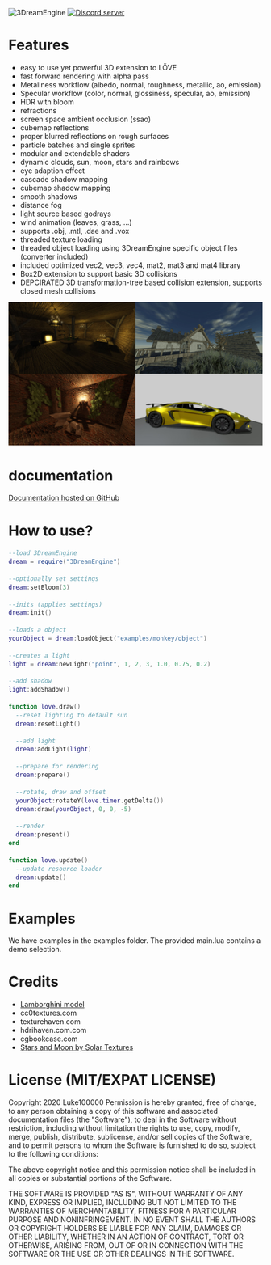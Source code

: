 ![3DreamEngine](https://owo.whats-th.is/9ceoazf.png)
<a href="https://discord.gg/hpmZxNQ"><img src="https://discordapp.com/api/guilds/561664262481641482/embed.png" alt="Discord server" /></a>

# Features
* easy to use yet powerful 3D extension to LÖVE
* fast forward rendering with alpha pass
* Metallness workflow (albedo, normal, roughness, metallic, ao, emission)
* Specular workflow (color, normal, glossiness, specular, ao, emission)
* HDR with bloom
* refractions
* screen space ambient occlusion (ssao)
* cubemap reflections
* proper blurred reflections on rough surfaces
* particle batches and single sprites
* modular and extendable shaders
* dynamic clouds, sun, moon, stars and rainbows
* eye adaption effect
* cascade shadow mapping
* cubemap shadow mapping
* smooth shadows
* distance fog
* light source based godrays
* wind animation (leaves, grass, ...)
* supports .obj, .mtl, .dae and .vox
* threaded texture loading
* threaded object loading using 3DreamEngine specific object files (converter included)
* included optimized vec2, vec3, vec4, mat2, mat3 and mat4 library
* Box2D extension to support basic 3D collisions
* DEPCIRATED 3D transformation-tree based collision extension, supports closed mesh collisions

![screenshots](https://raw.githubusercontent.com/3dreamengine/3DreamEngine/master/screenshots.jpg)


# documentation
[Documentation hosted on GitHub](https://3dreamengine.github.io/3DreamEngine/)


# How to use?
```lua
--load 3DreamEngine
dream = require("3DreamEngine")

--optionally set settings
dream:setBloom(3)

--inits (applies settings)
dream:init()

--loads a object
yourObject = dream:loadObject("examples/monkey/object")

--creates a light
light = dream:newLight("point", 1, 2, 3, 1.0, 0.75, 0.2)

--add shadow
light:addShadow()

function love.draw()
  --reset lighting to default sun
  dream:resetLight()

  --add light
  dream:addLight(light)  
  
  --prepare for rendering
  dream:prepare()  

  --rotate, draw and offset
  yourObject:rotateY(love.timer.getDelta())
  dream:draw(yourObject, 0, 0, -5)

  --render
  dream:present()
end

function love.update()
  --update resource loader
  dream:update()
end
```

# Examples
We have examples in the examples folder. The provided main.lua contains a demo selection.

# Credits
- [Lamborghini model](https://www.turbosquid.com/FullPreview/Index.cfm/ID/1117798)
- cc0textures.com
- texturehaven.com
- hdrihaven.com.com
- cgbookcase.com
- [Stars and Moon by Solar Textures](https://www.solarsystemscope.com/textures/)

# License (MIT/EXPAT LICENSE)
Copyright 2020 Luke100000
Permission is hereby granted, free of charge, to any person obtaining a copy of this software and associated documentation files (the "Software"), to deal in the Software without restriction, including without limitation the rights to use, copy, modify, merge, publish, distribute, sublicense, and/or sell copies of the Software, and to permit persons to whom the Software is furnished to do so, subject to the following conditions:

The above copyright notice and this permission notice shall be included in all copies or substantial portions of the Software.

THE SOFTWARE IS PROVIDED "AS IS", WITHOUT WARRANTY OF ANY KIND, EXPRESS OR IMPLIED, INCLUDING BUT NOT LIMITED TO THE WARRANTIES OF MERCHANTABILITY, FITNESS FOR A PARTICULAR PURPOSE AND NONINFRINGEMENT. IN NO EVENT SHALL THE AUTHORS OR COPYRIGHT HOLDERS BE LIABLE FOR ANY CLAIM, DAMAGES OR OTHER LIABILITY, WHETHER IN AN ACTION OF CONTRACT, TORT OR OTHERWISE, ARISING FROM, OUT OF OR IN CONNECTION WITH THE SOFTWARE OR THE USE OR OTHER DEALINGS IN THE SOFTWARE.
